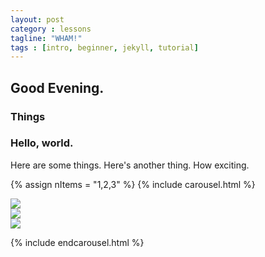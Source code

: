 ```yaml
---
layout: post
category : lessons
tagline: "WHAM!"
tags : [intro, beginner, jekyll, tutorial]
---
```


## Good Evening.

### Things

### Hello, world.

Here are some things.
Here's another thing.
How exciting.

{% assign nItems = "1,2,3" %}
{% include carousel.html %}

<div class="active item"><a href="http://www.flickr.com/photos/idfarmer/6881991229/in/photostream"><img src ="http://farm8.staticflickr.com/7194/6881991229_091fe39c32_o.jpg"></a></div>
<div class="item"><a href="http://www.flickr.com/photos/idfarmer/6882096993/in/photostream/"><img src ="http://farm8.staticflickr.com/7209/6882096993_633bc9a2c5_b.jpg"></a></div>
<div class="item"><a href="http://www.flickr.com/photos/idfarmer/6882097967/in/photostream/"><img src ="http://farm8.staticflickr.com/7198/6882097967_2c383d36c7_b.jpg"></a></div>

{% include endcarousel.html %}